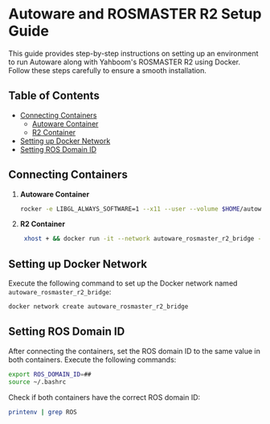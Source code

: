 # Autoware and ROSMASTER R2 Setup Guide

This guide provides step-by-step instructions on setting up an environment to run Autoware along with Yahboom's ROSMASTER R2 using Docker. Follow these steps carefully to ensure a smooth installation.

## Table of Contents
- [Connecting Containers](#connecting-containers)
  - [Autoware Container](#autoware-container)
  - [R2 Container](#r2-container)
- [Setting up Docker Network](#setting-up-docker-network)
- [Setting ROS Domain ID](#setting-ros-domain-id)

## Connecting Containers

1. **Autoware Container**
    ```bash
    rocker -e LIBGL_ALWAYS_SOFTWARE=1 --x11 --user --volume $HOME/autoware --volume $HOME/autoware_map --volume $HOME/autoware_data --network autoware_rosmaster_r2_bridge --name autoware-container ghcr.io/autowarefoundation/autoware-universe:latest-cuda
    ```

2. **R2 Container**
   ```bash
    xhost + && docker run -it --network autoware_rosmaster_r2_bridge --env="DISPLAY" --env="QT_X11_NO_MITSHM=1" -v /tmp/.X11-unix:/tmp/.X11-unix -v /home/jetson/temp:/root/yahboomcar_ros2_ws/temp -v /home/jetson/rosboard:/root/rosboard -v /home/jetson/maps:/root/maps -v /dev/bus/usb/001/010:/dev/bus/usb/001/010 -v /dev/bus/usb/001/011:/dev/bus/usb/001/011 --device=/dev/astradepth --device=/dev/astrauvc --device=/dev/video0 --device=/dev/myserial --device=/dev/rplidar --device=/dev/input -p 9090:9090 -p 8888:8888 --name rosmaster-r2-container yahboomtechnology/ros-foxy:4.0.0 /bin/bash
    ```

## Setting up Docker Network

Execute the following command to set up the Docker network named `autoware_rosmaster_r2_bridge`:
```bash
docker network create autoware_rosmaster_r2_bridge
```

## Setting ROS Domain ID

After connecting the containers, set the ROS domain ID to the same value in both containers. Execute the following commands:

```bash
export ROS_DOMAIN_ID=##
source ~/.bashrc
```

Check if both containers have the correct ROS domain ID:
```bash
printenv | grep ROS
```
